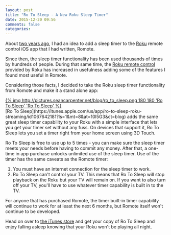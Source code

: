 ```yaml
---
layout: post
title: "Ro To Sleep - A New Roku Sleep Timer"
date: 2015-12-20 09:56
comments: false
categories: 
---
```

About [two years ago](http://blog.seancarpenter.net/2013/12/18/romote-now-with-a-sleep-timer/), I had an idea to add a sleep timer to the [Roku](https://www.roku.com) remote control iOS app that I had written, Romote.

<!-- more -->
Since then, the sleep timer functionality has been used thousands of times by hundreds of people. During that same time, the [Roku remote control](https://itunes.apple.com/us/app/roku/id482066631?mt=8&at=10l5G3&ct=blog) provided by Roku has increased in usefulness adding some of the features I found most useful in Romote.

Considering those facts, I decided to take the Roku sleep timer functionality from Romote and make it a stand alone app:
<div class="centered screenshots">
    <a href="https://itunes.apple.com/us/app/ro-to-sleep-roku-streaming/id1067642181?ls=1&amp;mt=8&amp;at=10l5G3&amp;ct=blog" class="plain-image">
        {% img http://pictures.seancarpenter.net/blog/ro_to_sleep.png 180 180 'Ro To Sleep' 'Ro To Sleep' %}
    </a>
</div>
[Ro To Sleep](https://itunes.apple.com/us/app/ro-to-sleep-roku-streaming/id1067642181?ls=1&mt=8&at=10l5G3&ct=blog) adds the same great sleep timer capability to your Roku with a simple interface that lets you get your timer set without any fuss. On devices that support it, Ro To Sleep lets you set a timer right from your home screen using 3D Touch.

Ro To Sleep is free to use up to 5 times - you can make sure the sleep timer meets your needs before having to commit any money. After that, a one-time in app purchase unlocks unlimited use of the sleep timer. Use of the timer has the same caveats as the Romote timer:
<ol class="indented-list">
    <li>You must have an internet connection for the sleep timer to work.</li>
    <li>Ro To Sleep can't control your TV. This means that Ro To Sleep will stop playback on the Roku but your TV will remain on. If you want to also turn off your TV, you'll have to use whatever timer capability is built in to the TV.</li>
</ol>

For anyone that has purchased Romote, the timer built-in timer capability will continue to work for at least the next 6 months, but Romote itself won't continue to be developed.

Head on over to [the iTunes store](https://itunes.apple.com/us/app/ro-to-sleep-roku-streaming/id1067642181?ls=1&mt=8&at=10l5G3&ct=blog) and get your copy of Ro To Sleep and enjoy falling asleep knowing that your Roku won't be playing all night.
